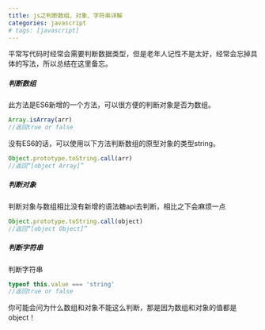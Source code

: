 ```yaml
---
title: js之判断数组、对象、字符串详解
categories: javascript
# tags: [javascript]
---
```


平常写代码时经常会需要判断数据类型，但是老年人记性不是太好，经常会忘掉具体的写法，所以总结在这里备忘。

##### 判断数组

此方法是ES6新增的一个方法，可以很方便的判断对象是否为数组。

```javascript
Array.isArray(arr)
//返回true or false
```

没有ES6的话，可以使用以下方法判断数组的原型对象的类型string。

```javascript
Object.prototype.toString.call(arr)
//返回“[object Array]”
```

##### 判断对象

判断对象与数组相比没有新增的语法糖api去判断，相比之下会麻烦一点

```javascript
Object.prototype.toString.call(object)
//返回“[object Object]”
```



##### 判断字符串

判断字符串

```javascript
typeof this.value === 'string'
//返回true or false
```

你可能会问为什么数组和对象不能这么判断，那是因为数组和对象的值都是object！